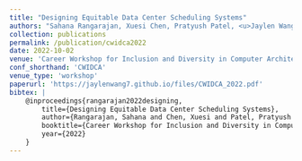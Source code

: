 ```yaml
---
title: "Designing Equitable Data Center Scheduling Systems"
authors: "Sahana Rangarajan, Xuesi Chen, Pratyush Patel, <u>Jaylen Wang</u>, Akshitha Sriraman"
collection: publications
permalink: /publication/cwidca2022
date: 2022-10-02
venue: 'Career Workshop for Inclusion and Diversity in Computer Architecture'
conf_shorthand: 'CWIDCA'
venue_type: 'workshop'
paperurl: 'https://jaylenwang7.github.io/files/CWIDCA_2022.pdf'
bibtex: |
    @inproceedings{rangarajan2022designing,
        title={Designing Equitable Data Center Scheduling Systems},
        author={Rangarajan, Sahana and Chen, Xuesi and Patel, Pratyush and Wang, Jaylen and Sriraman, Akshitha},
        booktitle={Career Workshop for Inclusion and Diversity in Computer Architecture},
        year={2022}
    }
---
```

